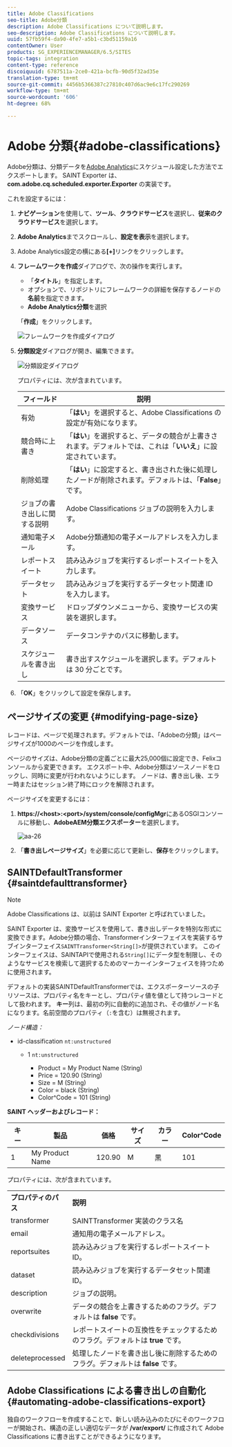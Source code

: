 ```yaml
---
title: Adobe Classifications
seo-title: Adobe分類
description: Adobe Classifications について説明します。
seo-description: Adobe Classifications について説明します。
uuid: 57fb59f4-da90-4fe7-a5b1-c3bd51159a16
contentOwner: User
products: SG_EXPERIENCEMANAGER/6.5/SITES
topic-tags: integration
content-type: reference
discoiquuid: 6787511a-2ce0-421a-bcfb-90d5f32ad35e
translation-type: tm+mt
source-git-commit: 4456b5366387c27810c407d6ac9e6c17fc290269
workflow-type: tm+mt
source-wordcount: '606'
ht-degree: 68%

---
```



# Adobe 分類{#adobe-classifications}

Adobe分類は、分類データを[Adobe Analytics](/help/sites-administering/adobeanalytics.md)にスケジュール設定した方法でエクスポートします。 SAINT Exporter は、**com.adobe.cq.scheduled.exporter.Exporter** の実装です。

これを設定するには：

1. **ナビゲーション**&#x200B;を使用して、**ツール**、**クラウドサービス**&#x200B;を選択し、**従来のクラウドサービス**&#x200B;を選択します。
1. **Adobe Analytics**&#x200B;までスクロールし、**設定を表示**&#x200B;を選択します。
1. Adobe Analytics設定の横にある&#x200B;**[+]**&#x200B;リンクをクリックします。

1. **フレームワークを作成**&#x200B;ダイアログで、次の操作を実行します。

   * 「**タイトル**」を指定します。
   * オプションで、リポジトリにフレームワークの詳細を保存するノードの&#x200B;**名前**&#x200B;を指定できます。
   * **Adobe Analytics分類**&#x200B;を選択

   「**作成**」をクリックします。

   ![フレームワークを作成ダイアログ](assets/aa-25.png)

1. **分類設定**&#x200B;ダイアログが開き、編集できます。

   ![分類設定ダイアログ](assets/aa-classifications-settings.png)

   プロパティには、次が含まれています。

   | **フィールド** | **説明** |
   |---|---|
   | 有効 | 「**はい**」を選択すると、Adobe Classifications の設定が有効になります。 |
   | 競合時に上書き | 「**はい**」を選択すると、データの競合が上書きされます。デフォルトでは、これは「**いいえ**」に設定されています。 |
   | 削除処理 | 「**はい**」に設定すると、書き出された後に処理したノードが削除されます。デフォルトは、「**False**」です。 |
   | ジョブの書き出しに関する説明 | Adobe Classifications ジョブの説明を入力します。 |
   | 通知電子メール | Adobe分類通知の電子メールアドレスを入力します。 |
   | レポートスイート | 読み込みジョブを実行するレポートスイートを入力します。 |
   | データセット | 読み込みジョブを実行するデータセット関連 ID を入力します。 |
   | 変換サービス | ドロップダウンメニューから、変換サービスの実装を選択します。 |
   | データソース | データコンテナのパスに移動します。 |
   | スケジュールを書き出し | 書き出すスケジュールを選択します。デフォルトは 30 分ごとです。 |

1. 「**OK**」をクリックして設定を保存します。

## ページサイズの変更  {#modifying-page-size}

レコードは、ページで処理されます。デフォルトでは、「Adobeの分類」はページサイズが1000のページを作成します。

ページのサイズは、Adobe分類の定義ごとに最大25,000個に設定でき、Felixコンソールから変更できます。 エクスポート中、Adobe分類はソースノードをロックし、同時に変更が行われないようにします。 ノードは、書き出し後、エラー時またはセッション終了時にロックを解除されます。

ページサイズを変更するには：

1. **https://&lt;host>:&lt;port>/system/console/configMgr**&#x200B;にあるOSGIコンソールに移動し、**AdobeAEM分類エクスポーター**&#x200B;を選択します。

   ![aa-26](assets/aa-26.png)

1. 「**書き出しページサイズ**」を必要に応じて更新し、**保存**&#x200B;をクリックします。

## SAINTDefaultTransformer  {#saintdefaulttransformer}

>[!NOTE]
>
>Adobe Classifications は、以前は SAINT Exporter と呼ばれていました。

SAINT Exporter は、変換サービスを使用して、書き出しデータを特別な形式に変換できます。Adobe分類の場合、Transformerインターフェイスを実装するサブインターフェイス`SAINTTransformer<String[]>`が提供されています。 このインターフェイスは、SAINTAPIで使用される`String[]`にデータ型を制限し、そのようなサービスを検索して選択するためのマーカーインターフェイスを持つために使用されます。

デフォルトの実装SAINTDefaultTransformerでは、エクスポーターソースの子リソースは、プロパティ名をキーとし、プロパティ値を値として持つレコードとして扱われます。 **キー**&#x200B;列は、最初の列に自動的に追加され、その値がノード名になります。名前空間のプロパティ（`:`を含む）は無視されます。

*ノード構造：*

* id-classification `nt:unstructured`

   * 1 `nt:unstructured`

      * Product = ﻿﻿My Product Name (String)
      * Price = 120.90 (String)
      * Size = M (String)
      * Color = black (String)
      * Color^Code = 101 (String)

**SAINT ヘッダーおよびレコード：**

| **キー** | **製品** | **価格** | **サイズ** | **カラー** | **Color^Code** |
|---|---|---|---|---|---|
| 1 | My Product Name | 120.90 | M | 黒 | 101 |

プロパティには、次が含まれています。

<table>
 <tbody>
  <tr>
   <td><strong>プロパティのパス</strong></td>
   <td><strong>説明</strong></td>
  </tr>
  <tr>
   <td>transformer</td>
   <td>SAINTTransformer 実装のクラス名</td>
  </tr>
  <tr>
   <td>email</td>
   <td>通知用の電子メールアドレス。</td>
  </tr>
  <tr>
   <td>reportsuites</td>
   <td>読み込みジョブを実行するレポートスイート ID。 </td>
  </tr>
  <tr>
   <td>dataset</td>
   <td>読み込みジョブを実行するデータセット関連 ID。 </td>
  </tr>
  <tr>
   <td>description</td>
   <td>ジョブの説明。<br /> </td>
  </tr>
  <tr>
   <td>overwrite</td>
   <td>データの競合を上書きするためのフラグ。デフォルトは <strong>false</strong> です。</td>
  </tr>
  <tr>
   <td>checkdivisions</td>
   <td>レポートスイートの互換性をチェックするためのフラグ。デフォルトは <strong>true</strong> です。</td>
  </tr>
  <tr>
   <td>deleteprocessed</td>
   <td>処理したノードを書き出し後に削除するためのフラグ。デフォルトは <strong>false</strong> です。</td>
  </tr>
 </tbody>
</table>

## Adobe Classifications による書き出しの自動化  {#automating-adobe-classifications-export}

独自のワークフローを作成することで、新しい読み込みのたびにそのワークフローが開始され、構造の正しい適切なデータが **/var/export/** に作成されて Adobe Classifications に書き出すことができるようになります。
